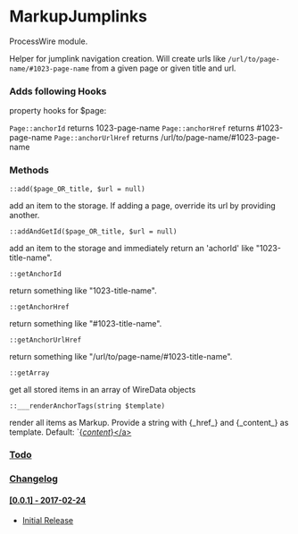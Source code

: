 # MarkupJumplinks

ProcessWire module.

Helper for jumplink navigation creation.
Will create urls like `/url/to/page-name/#1023-page-name` from a given page or given title and url.

### Adds following Hooks

property hooks for $page:

`Page::anchorId`       returns 1023-page-name
`Page::anchorHref`     returns #1023-page-name
`Page::anchorUrlHref`  returns /url/to/page-name/#1023-page-name

### Methods

`::add($page_OR_title, $url = null)`

add an item to the storage.
If adding a page, override its url by providing another.

`::addAndGetId($page_OR_title, $url = null)`

add an item to the storage and immediately return an 'achorId' like "1023-title-name".

`::getAnchorId`

return something like "1023-title-name".

`::getAnchorHref`

return something like "#1023-title-name".

`::getAnchorUrlHref`

return something like "/url/to/page-name/#1023-title-name".

`::getArray`

get all stored items in an array of WireData objects

`::___renderAnchorTags(string $template)`

render all items as Markup. Provide a string with {\_href\_} and {\_content\_} as template.
Default: `<a href="{_href_}">{_content_}\</a>


### Todo


### Changelog

#### [0.0.1] - 2017-02-24

- Initial Release
